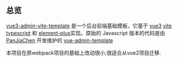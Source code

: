 ## 总览

[vue3-admin-vite-template](http://armour.github.io/vue-typescript-admin-template) 是一个后台前端基础模板，它基于 [vue3](https://github.com/vuejs/vue-next) [vite](https://github.com/vitejs/vite) [typescript](https://www.typescriptlang.org/) 和 [element-plus](https://github.com/element-plus/element-plus/)实现。原始的 Javascript 版本的代码是由 [PanJiaChen](https://github.com/PanJiaChen) 开发维护的 [vue-admin-template](https://github.com/PanJiaChen/vue-admin-template/)

本项目在原webpack项目的基础上改动很小,很适合从vue2项目迁移.